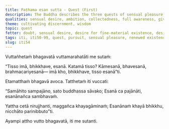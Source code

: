 ```yaml
---
title: Paṭhama esan sutta - Quest (First)
description: The Buddha describes the three quests of sensual pleasure, renewed existence, and spiritual life.
qualities: sensual desire, ambition, collectedness, full awareness, giving up, mindfulness, ending, quenching
theme: cultivating discernment, wisdom
topic: quest
fetter: doubt, sensual desire, desire for fine-material existence, desire for immaterial existence, ignorance
tags: iti, iti50-99, quest, pursuit, sensual pleasure, renewed existence, spiritual life, cessation, cease, desireless, satisfied, quenched, buddha
slug: iti54
---
```


Vuttañhetaṁ bhagavatā vuttamarahatāti me sutaṁ:

“Tisso imā, bhikkhave, esanā. Katamā tisso? Kāmesanā, bhavesanā, brahmacariyesanā— imā kho, bhikkhave, tisso esanā”ti.

Etamatthaṁ bhagavā avoca. Tatthetaṁ iti vuccati:

“Samāhito sampajāno,
sato buddhassa sāvako;
Esanā ca pajānāti,
esanānañca sambhavaṁ.

Yattha cetā nirujjhanti,
maggañca khayagāminaṁ;
Esanānaṁ khayā bhikkhu,
nicchāto parinibbuto”ti.

Ayampi attho vutto bhagavatā, iti me sutanti.
